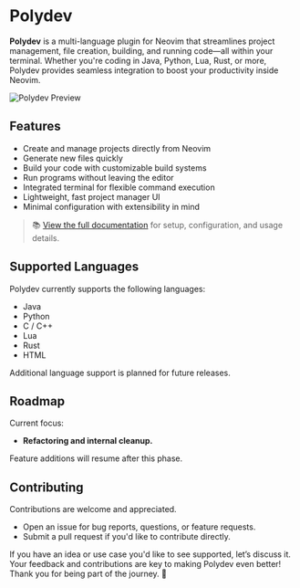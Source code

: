 # Polydev

**Polydev** is a multi-language plugin for Neovim that streamlines project management, file creation, building, and running code—all within your terminal. Whether you're coding in Java, Python, Lua, Rust, or more, Polydev provides seamless integration to boost your productivity inside Neovim.

![Polydev Preview](https://github.com/user-attachments/assets/c8e84056-5080-4ec3-ba15-30be61faaf68)

## Features

* Create and manage projects directly from Neovim
* Generate new files quickly
* Build your code with customizable build systems
* Run programs without leaving the editor
* Integrated terminal for flexible command execution
* Lightweight, fast project manager UI
* Minimal configuration with extensibility in mind

> 📚 [View the full documentation](https://darthmoomancer.github.io/Polydev/) for setup, configuration, and usage details.


## Supported Languages

Polydev currently supports the following languages:

* Java
* Python
* C / C++
* Lua
* Rust
* HTML

Additional language support is planned for future releases.


## Roadmap

Current focus:
* **Refactoring and internal cleanup.**

Feature additions will resume after this phase.


## Contributing

Contributions are welcome and appreciated.

* Open an issue for bug reports, questions, or feature requests.
* Submit a pull request if you'd like to contribute directly.

If you have an idea or use case you'd like to see supported, let’s discuss it.
Your feedback and contributions are key to making Polydev even better! Thank you for being part of the journey. 🙏
